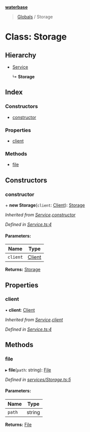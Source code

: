 **[waterbase](../README.md)**

> [Globals](../README.md) / Storage

# Class: Storage

## Hierarchy

- [Service](service.md)

  ↳ **Storage**

## Index

### Constructors

- [constructor](storage.md#constructor)

### Properties

- [client](storage.md#client)

### Methods

- [file](storage.md#file)

## Constructors

### constructor

\+ **new Storage**(`client`: [Client](client.md)): [Storage](storage.md)

_Inherited from [Service](service.md).[constructor](service.md#constructor)_

_Defined in [Service.ts:4](https://github.com/sinewtech/waterbase/blob/7e81c58/lib/Service.ts#L4)_

#### Parameters:

| Name     | Type                |
| -------- | ------------------- |
| `client` | [Client](client.md) |

**Returns:** [Storage](storage.md)

## Properties

### client

• **client**: [Client](client.md)

_Inherited from [Service](service.md).[client](service.md#client)_

_Defined in [Service.ts:4](https://github.com/sinewtech/waterbase/blob/7e81c58/lib/Service.ts#L4)_

## Methods

### file

▸ **file**(`path`: string): [File](file.md)

_Defined in [services/Storage.ts:5](https://github.com/sinewtech/waterbase/blob/7e81c58/lib/services/Storage.ts#L5)_

#### Parameters:

| Name   | Type   |
| ------ | ------ |
| `path` | string |

**Returns:** [File](file.md)
